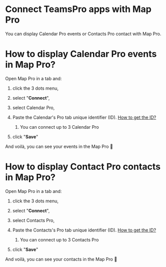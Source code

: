 # Connect TeamsPro apps with Map Pro

<p class="no-margin">You can display Calendar Pro events or Contacts Pro contact with Map Pro.</p>
<p class="no-margin"></p>
<h1 id="h_ff8967916c">How to display Calendar Pro events in Map Pro?</h1>
<p class="no-margin">Open Map Pro in a tab and:</p>
<p class="no-margin"></p>
<ol>
<li>
<p class="no-margin">click the 3 dots menu,</p>
</li>
<li>
<p class="no-margin">select "<b>Connect</b>",</p>
</li>
<li>
<p class="no-margin">select Calendar Pro,</p>
</li>
<li>
<p class="no-margin">Paste the Calendar's Pro tab unique identifier (ID). <a href="https://docs.teams-pro.com/en/articles/5970349-how-to-check-the-calendar-id" target="_blank" class="intercom-content-link">How to get the ID?</a></p>
<p class="no-margin"></p>
<ol><li>
<p class="no-margin">You can connect up to 3 Calendar Pro</p>
</li></ol>
</li>
<li>
<p class="no-margin">click "<b>Save</b>"</p>
</li>
</ol><p class="no-margin">And voilà, you can see your events in the Map Pro 🚀</p>
<p class="no-margin"></p>
<h1 id="h_51c2c1036b">How to display Contact Pro contacts in Map Pro?</h1>
<p class="no-margin">Open Map Pro in a tab and:</p>
<p class="no-margin"></p>
<ol>
<li>
<p class="no-margin">click the 3 dots menu,</p>
</li>
<li>
<p class="no-margin">select "<b>Connect</b>",</p>
</li>
<li>
<p class="no-margin">select Contacts Pro,</p>
</li>
<li>
<p class="no-margin">Paste the Contacts's Pro tab unique identifier (ID). <a href="https://docs.teams-pro.com/en/articles/5977224-how-to-find-the-id-unique-identifier-for-my-map-pro" target="_blank" class="intercom-content-link">How to get the ID?</a></p>
<p class="no-margin"></p>
<ol><li>
<p class="no-margin">You can connect up to 3 Contacts Pro</p>
</li></ol>
</li>
<li>
<p class="no-margin">click "<b>Save</b>"</p>
</li>
</ol><p class="no-margin">And voilà, you can see your contacts in the Map Pro 🚀</p>




<Hubspot />